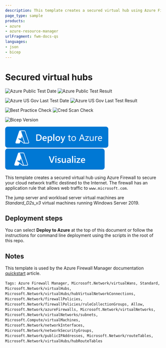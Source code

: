 ```yaml
---
description: This template creates a secured virtual hub using Azure Firewall to secure your cloud network traffic destined to the Internet.
page_type: sample
products:
- azure
- azure-resource-manager
urlFragment: fwm-docs-qs
languages:
- json
- bicep
---
```

# Secured virtual hubs

![Azure Public Test Date](https://azurequickstartsservice.blob.core.windows.net/badges/quickstarts/microsoft.network/fwm-docs-qs/PublicLastTestDate.svg)
![Azure Public Test Result](https://azurequickstartsservice.blob.core.windows.net/badges/quickstarts/microsoft.network/fwm-docs-qs/PublicDeployment.svg)

![Azure US Gov Last Test Date](https://azurequickstartsservice.blob.core.windows.net/badges/quickstarts/microsoft.network/fwm-docs-qs/FairfaxLastTestDate.svg)
![Azure US Gov Last Test Result](https://azurequickstartsservice.blob.core.windows.net/badges/quickstarts/microsoft.network/fwm-docs-qs/FairfaxDeployment.svg)

![Best Practice Check](https://azurequickstartsservice.blob.core.windows.net/badges/quickstarts/microsoft.network/fwm-docs-qs/BestPracticeResult.svg)
![Cred Scan Check](https://azurequickstartsservice.blob.core.windows.net/badges/quickstarts/microsoft.network/fwm-docs-qs/CredScanResult.svg)

![Bicep Version](https://azurequickstartsservice.blob.core.windows.net/badges/quickstarts/microsoft.network/fwm-docs-qs/BicepVersion.svg)

[![Deploy To Azure](https://raw.githubusercontent.com/Azure/azure-quickstart-templates/master/1-CONTRIBUTION-GUIDE/images/deploytoazure.svg?sanitize=true)](https://portal.azure.com/#create/Microsoft.Template/uri/https%3A%2F%2Fraw.githubusercontent.com%2FAzure%2Fazure-quickstart-templates%2Fmaster%2Fquickstarts%2Fmicrosoft.network%2Ffwm-docs-qs%2Fazuredeploy.json)
[![Visualize](https://raw.githubusercontent.com/Azure/azure-quickstart-templates/master/1-CONTRIBUTION-GUIDE/images/visualizebutton.svg?sanitize=true)](http://armviz.io/#/?load=https%3A%2F%2Fraw.githubusercontent.com%2FAzure%2Fazure-quickstart-templates%2Fmaster%2Fquickstarts%2Fmicrosoft.network%2Ffwm-docs-qs%2Fazuredeploy.json)

This template creates a secured virtual hub using Azure Firewall to secure your cloud network traffic destined to the Internet. The firewall has an application rule that allows web traffic to `www.microsoft.com`.

The jump server and workload server virtual machines are *Standard_D2s_v3* virtual machines running Windows Server 2019.

## Deployment steps

You can select **Deploy to Azure** at the top of this document or follow the instructions for command line deployment using the scripts in the root of this repo.

## Notes

This template is used by the Azure Firewall Manager documentation [quickstart](https://learn.microsoft.com/azure/firewall-manager/quick-secure-virtual-hub) article.

`Tags: Azure Firewall Manager, Microsoft.Network/virtualWans, Standard, Microsoft.Network/virtualHubs, Microsoft.Network/virtualHubs/hubVirtualNetworkConnections, Microsoft.Network/firewallPolicies, Microsoft.Network/firewallPolicies/ruleCollectionGroups, Allow, Microsoft.Network/azureFirewalls, Microsoft.Network/virtualNetworks, Microsoft.Network/virtualNetworks/subnets, Microsoft.Compute/virtualMachines, Microsoft.Network/networkInterfaces, Microsoft.Network/networkSecurityGroups, Microsoft.Network/publicIPAddresses, Microsoft.Network/routeTables, Microsoft.Network/virtualHubs/hubRouteTables`
